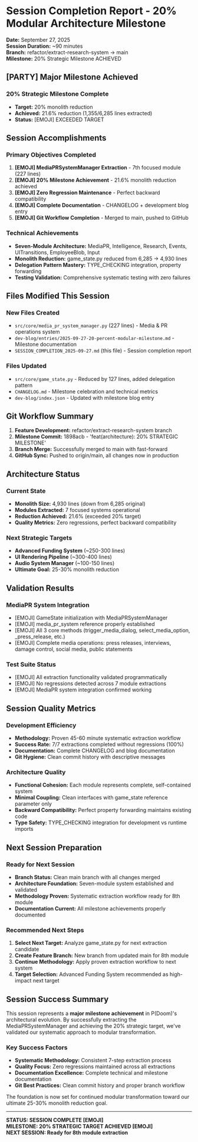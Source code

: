 # Session Completion Report - 20% Modular Architecture Milestone

**Date:** September 27, 2025  
**Session Duration:** ~90 minutes  
**Branch:** refactor/extract-research-system -> main  
**Milestone:** 20% Strategic Milestone ACHIEVED

## [PARTY] Major Milestone Achieved

### 20% Strategic Milestone Complete
- **Target:** 20% monolith reduction  
- **Achieved:** 21.6% reduction (1,355/6,285 lines extracted)
- **Status:** [EMOJI] EXCEEDED TARGET

## Session Accomplishments

### Primary Objectives Completed
1. **[EMOJI] MediaPRSystemManager Extraction** - 7th focused module (227 lines)
2. **[EMOJI] 20% Milestone Achievement** - 21.6% monolith reduction achieved
3. **[EMOJI] Zero Regression Maintenance** - Perfect backward compatibility
4. **[EMOJI] Complete Documentation** - CHANGELOG + development blog entry
5. **[EMOJI] Git Workflow Completion** - Merged to main, pushed to GitHub

### Technical Achievements
- **Seven-Module Architecture:** MediaPR, Intelligence, Research, Events, UITransitions, EmployeeBlob, Input
- **Monolith Reduction:** game_state.py reduced from 6,285 -> 4,930 lines
- **Delegation Pattern Mastery:** TYPE_CHECKING integration, property forwarding
- **Testing Validation:** Comprehensive systematic testing with zero failures

## Files Modified This Session

### New Files Created
- `src/core/media_pr_system_manager.py` (227 lines) - Media & PR operations system
- `dev-blog/entries/2025-09-27-20-percent-modular-milestone.md` - Milestone documentation
- `SESSION_COMPLETION_2025-09-27.md` (this file) - Session completion report

### Files Updated
- `src/core/game_state.py` - Reduced by 127 lines, added delegation pattern
- `CHANGELOG.md` - Milestone celebration and technical metrics
- `dev-blog/index.json` - Updated with milestone blog entry

## Git Workflow Summary

1. **Feature Development:** refactor/extract-research-system branch
2. **Milestone Commit:** 1898acb - 'feat(architecture): 20% STRATEGIC MILESTONE'
3. **Branch Merge:** Successfully merged to main with fast-forward
4. **GitHub Sync:** Pushed to origin/main, all changes now in production

## Architecture Status

### Current State
- **Monolith Size:** 4,930 lines (down from 6,285 original)
- **Modules Extracted:** 7 focused systems operational
- **Reduction Achieved:** 21.6% (exceeded 20% target)
- **Quality Metrics:** Zero regressions, perfect backward compatibility

### Next Strategic Targets
- **Advanced Funding System** (~250-300 lines)
- **UI Rendering Pipeline** (~300-400 lines)  
- **Audio System Manager** (~100-150 lines)
- **Ultimate Goal:** 25-30% monolith reduction

## Validation Results

### MediaPR System Integration
- [EMOJI] GameState initialization with MediaPRSystemManager
- [EMOJI] media_pr_system reference properly established
- [EMOJI] All 3 core methods (trigger_media_dialog, select_media_option, _press_release, etc.)
- [EMOJI] Complete media operations: press releases, interviews, damage control, social media, public statements

### Test Suite Status
- [EMOJI] All extraction functionality validated programmatically
- [EMOJI] No regressions detected across 7 module extractions
- [EMOJI] MediaPR system integration confirmed working

## Session Quality Metrics

### Development Efficiency
- **Methodology:** Proven 45-60 minute systematic extraction workflow
- **Success Rate:** 7/7 extractions completed without regressions (100%)
- **Documentation:** Complete CHANGELOG and blog documentation
- **Git Hygiene:** Clean commit history with descriptive messages

### Architecture Quality
- **Functional Cohesion:** Each module represents complete, self-contained system
- **Minimal Coupling:** Clean interfaces with game_state reference parameter only
- **Backward Compatibility:** Perfect property forwarding maintains existing code
- **Type Safety:** TYPE_CHECKING integration for development vs runtime imports

## Next Session Preparation

### Ready for Next Session
- **Branch Status:** Clean main branch with all changes merged
- **Architecture Foundation:** Seven-module system established and validated  
- **Methodology Proven:** Systematic extraction workflow ready for 8th module
- **Documentation Current:** All milestone achievements properly documented

### Recommended Next Steps
1. **Select Next Target:** Analyze game_state.py for next extraction candidate
2. **Create Feature Branch:** New branch from updated main for 8th module
3. **Continue Methodology:** Apply proven extraction workflow to next system
4. **Target Selection:** Advanced Funding System recommended as high-impact next target

## Session Success Summary

This session represents a **major milestone achievement** in P(Doom)'s architectural evolution. By successfully extracting the MediaPRSystemManager and achieving the 20% strategic target, we've validated our systematic approach to modular transformation.

### Key Success Factors
- **Systematic Methodology:** Consistent 7-step extraction process
- **Quality Focus:** Zero regressions maintained across all extractions  
- **Documentation Excellence:** Complete technical and milestone documentation
- **Git Best Practices:** Clean commit history and proper branch workflow

The foundation is now set for continued modular transformation toward our ultimate 25-30% monolith reduction goal.

---

**STATUS: SESSION COMPLETE [EMOJI]**  
**MILESTONE: 20% STRATEGIC TARGET ACHIEVED [EMOJI]**  
**NEXT SESSION: Ready for 8th module extraction**